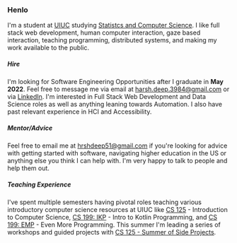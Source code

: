 ### Henlo

I'm a student at [UIUC](https://cs.illinois.edu/) studying [Statistcs and Computer Science](https://cs.illinois.edu/academics/undergraduate/degree-program-options/bs-statistics-computer-science). I like full stack web development, human computer interaction, gaze based interaction, teaching programming, distributed systems, and making my work available to the public.

##### Hire 

I'm looking for Software Engineering Opportunities after I graduate in **May 2022**. Feel free to message me via email at harsh.deep.3984@gmail.com or via [LinkedIn](https://www.linkedin.com/in/harsh183/). I'm interested in Full Stack Web Development and Data Science roles as well as anything leaning towards Automation. I also have past relevant experience in HCI and Accessibility.

##### Mentor/Advice

Feel free to email me at hrshdeep51@gmail.com if you're looking for advice with getting started with software, navigating higher education in the US or anything else you think I can help with. I'm very happy to talk to people and help them out.

##### Teaching Experience

I've spent multiple semesters having pivotal roles teaching various introductory computer science resources at UIUC like [CS 125](https://cs125.cs.illinois.edu/) -  Introduction to Computer Science, [CS 199: IKP](https://kotlin.cs.illinois.edu/) - Intro to Kotlin Programming, and [CS 199: EMP](https://cs199emp.netlify.app/) - Even More Programming. This summer I'm leading a series of workshops and guided projects with [CS 125 - Summer of Side Projects](125summer.tech/).

<!--
**harsh183/harsh183** is a ✨ _special_ ✨ repository because its `README.md` (this file) appears on your GitHub profile.

Here are some ideas to get you started:

- 🔭 I’m currently working on ...
- 🌱 I’m currently learning ...
- 👯 I’m looking to collaborate on ...
- 🤔 I’m looking for help with ...
- 💬 Ask me about ...
- 📫 How to reach me: ...
- 😄 Pronouns: ...
- ⚡ Fun fact: ...
-->
